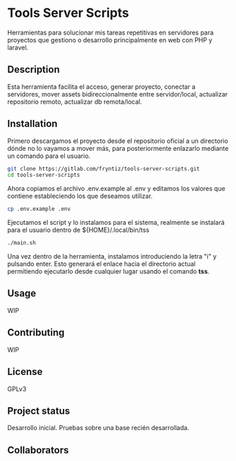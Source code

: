 # Tools Server Scripts

Herramientas para solucionar mis tareas repetitivas en servidores para 
proyectos que gestiono o desarrollo principalmente en web con PHP y laravel.

## Description

Esta herramienta facilita el acceso, generar proyecto, conectar a servidores,
mover assets bidireccionalmente entre servidor/local, actualizar repositorio 
remoto, actualizar db remota/local.

## Installation

Primero descargamos el proyecto desde el repositorio oficial a un directorio
dónde no lo vayamos a mover más, para posteriormente enlazarlo mediante un 
comando para el usuario.

```bash
git clone https://gitlab.com/fryntiz/tools-server-scripts.git
cd tools-server-scripts
```

Ahora copiamos el archivo .env.example al .env y editamos los valores que 
contiene estableciendo los que deseamos utilizar.

```bash
cp .env.example .env
```

Ejecutamos el script y lo instalamos para el sistema, realmente se instalará
para el usuario dentro de ${HOME}/.local/bin/tss

```bash
./main.sh
```

Una vez dentro de la herramienta, instalamos introduciendo la letra "i" y 
pulsando enter. Esto generará el enlace hacia el directorio actual 
permitiendo ejecutarlo desde cualquier lugar usando el comando **tss**.

## Usage

WIP

## Contributing

WIP

## License

GPLv3

## Project status

Desarrollo inicial. Pruebas sobre una base recién desarrollada.

## Collaborators
